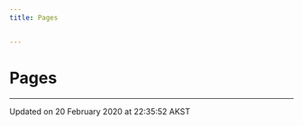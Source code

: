```yaml
---
title: Pages


---
```


# Pages






-------------------------------

Updated on 20 February 2020 at 22:35:52 AKST
